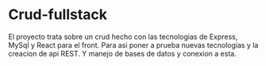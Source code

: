 # Crud-fullstack

El proyecto trata sobre un crud hecho con las tecnologias de Express, MySql y React para el front.
Para asi poner a prueba nuevas tecnologias y la creacion de api REST. Y manejo de bases de datos y conexion a esta.
